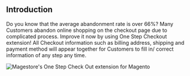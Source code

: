 
## Introduction
Do you know that the average abandonment rate is over 66%? Many Customers abandon online shopping on the checkout page due to complicated process. Improve it now by using One Step Checkout extension! All Checkout information such as billing address, shipping and payment method will appear together for Customers to fill in/ correct information of any step any time.

![Magestore's One Step Check Out extension for Magento](https://www.magestore.com/media/wysiwyg/benefit-onestepcheckout.jpg)
